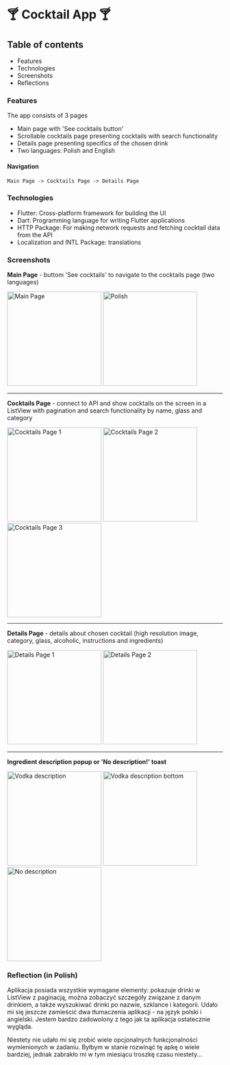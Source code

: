 # 🍸 Cocktail App 🍸
## Table of contents
* Features
* Technologies
* Screenshots
* Reflections

### Features
The app consists of 3 pages
* Main page with 'See cocktails button'
* Scrollable cocktails page presenting cocktails with search functionality
* Details page presenting specifics of the chosen drink
* Two languages: Polish and English
  
#### Navigation
    Main Page -> Cocktails Page -> Details Page

### Technologies
* Flutter: Cross-platform framework for building the UI
* Dart: Programming language for writing Flutter applications
* HTTP Package: For making network requests and fetching cocktail data from the API
* Localization and INTL Package: translations

### Screenshots

<b>Main Page</b> - buttom 'See cocktails' to navigate to the cocktails page (two languages)

<img width="220" alt="Main Page" src="https://github.com/user-attachments/assets/80f07443-b541-494d-8f64-e0f7fa7fe265">
<img width="220" alt="Polish" src="https://github.com/user-attachments/assets/39f83638-002a-42c6-ae66-738132773576">

 ---
<b>Cocktails Page</b>  - connect to API and show cocktails on the screen in a ListView with pagination and search functionality by name, glass and category

<img width="220" alt="Cocktails Page 1" src="https://github.com/user-attachments/assets/f3e58a61-0ae6-4402-adb0-3791bc92ecae">
<img width="220" alt="Cocktails Page 2" src="https://github.com/user-attachments/assets/a4876af3-e091-4e33-b2d7-469da48ae11e">
<img width="220" alt="Cocktails Page 3" src="https://github.com/user-attachments/assets/fa775b00-52a3-47cd-a185-ac5461ffac88">

---
<b>Details Page</b> - details about chosen cocktail (high resolution image, category, glass, alcoholic, instructions and ingredients)

<img width="220" alt="Details Page 1" src="https://github.com/user-attachments/assets/3d693da5-ac32-43b7-9964-fca2d9e3351e">
<img width="220" alt="Details Page 2" src="https://github.com/user-attachments/assets/ff98bd29-31c0-488f-88e4-94135e520e9a">

---
<b>Ingredient description popup or 'No description!' toast</b>

<img width="220" alt="Vodka description" src="https://github.com/user-attachments/assets/33272e7c-44d7-4da8-9afe-2d70c48b9525">
<img width="220" alt="Vodka description bottom" src="https://github.com/user-attachments/assets/2aaabc4f-9cbf-4372-9462-94d7faef5f7e">
<img width="220" alt="No description" src="https://github.com/user-attachments/assets/bfd774d3-d569-4170-9e0f-9e1021c98353">

### Reflection (in Polish)

Aplikacja posiada wszystkie wymagane elementy: pokazuje drinki w ListView z paginacją, można zobaczyć szczegóły związane z danym drinkiem, a także wyszukiwać drinki po nazwie, szklance i kategorii. Udało mi się jeszcze zamieścić dwa tłumaczenia aplikacji - na język polski i angielski. Jestem bardzo zadowolony z tego jak ta aplikacja ostatecznie wygląda.

Niestety nie udało mi się zrobić wiele opcjonalnych funkcjonalności wymienionych w zadaniu. Byłbym w stanie rozwinąć tę apkę o wiele bardziej, jednak zabrakło mi w tym miesiącu troszkę czasu niestety...
